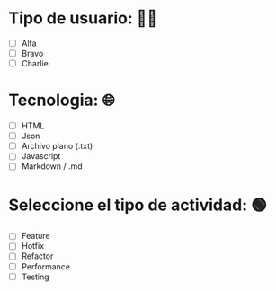 # Tipo de usuario: 👨‍💻

- [ ] Alfa 
- [ ] Bravo
- [ ] Charlie

# Tecnologia: 🌐

- [ ] HTML
- [ ] Json
- [ ] Archivo plano (.txt)
- [ ] Javascript
- [ ] Markdown / .md

# Seleccione el tipo de actividad: 🟢
- [ ] Feature
- [ ] Hotfix
- [ ] Refactor
- [ ] Performance
- [ ] Testing
